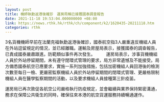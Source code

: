 ```yaml
---
layout: post
title: 機師執勤返港後確診　運房局稱已接獲國泰調查報告
date: 2021-11-18 19:53:04.000000000 +08:00
link: https://news.rthk.hk/rthk/ch/component/k2/1620435-20211118.htm
categories: rthk
---
```


3名貨機機師早前在法蘭克福執勤返港後確診，國泰航空指3人嚴重違反機組人員在外站逗留規定的情況，並已經離職。運輸及房屋局表示，接獲國泰的調查報告，已責成國泰嚴肅跟進。防範類似事件再次發生。
　　 
運房局表示，涉事貨機機組人員於外站停留期間，未有遵守閉環式管理的要求，局方非常遺憾及不能接受。局方備悉國泰航空已應要求，實施一系列加強措施，包括加密機組人員回港後的檢測次數至每日一檢、更嚴密監察機組人員於外站停留期間的閉環式管理、更嚴格限制機組人員在醫學監察期間的活動，以及要求機組人員接種第三針疫苖。　　 

運房局已再次敦促各航空公司嚴格執行防疫規定，並會繼續與業界保持緊密溝通，務求在保障公共衞生的同時，確保往來本港的航空貨運服務持續暢通運作。
